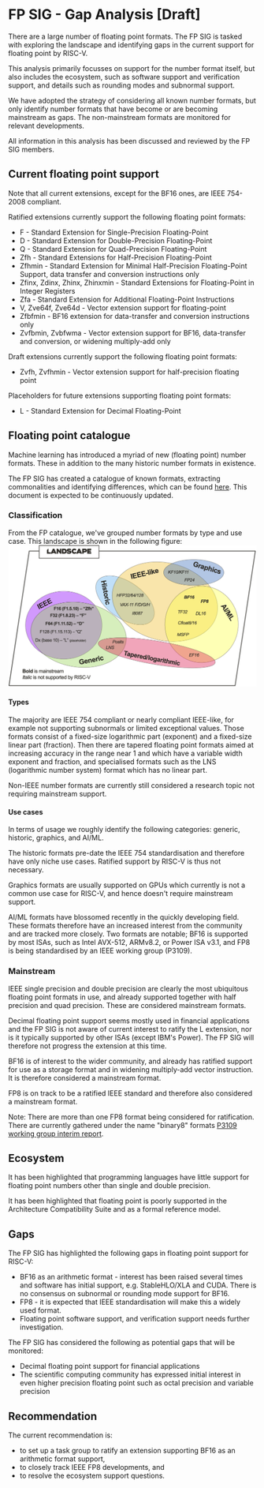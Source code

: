 # FP SIG - Gap Analysis [Draft]
There are a large number of floating point formats. The FP SIG is tasked with exploring the landscape and identifying gaps in the current support for floating point by RISC-V.

This analysis primarily focusses on support for the number format itself, but also includes the ecosystem, such as software support and verification support, and details such as rounding modes and subnormal support.

We have adopted the strategy of considering all known number formats, but only identify number formats that have become or are becoming mainstream as gaps. The non-mainstream formats are monitored for relevant developments.

All information in this analysis has been discussed and reviewed by the FP SIG members.

## Current floating point support
Note that all current extensions, except for the BF16 ones, are IEEE 754-2008 compliant.

Ratified extensions currently support the following floating point formats:
- F - Standard Extension for Single-Precision Floating-Point
- D - Standard Extension for Double-Precision Floating-Point
- Q - Standard Extension for Quad-Precision Floating-Point
- Zfh - Standard Extensions for Half-Precision Floating-Point
- Zfhmin - Standard Extension for Minimal Half-Precision Floating-Point Support, data transfer and conversion instructions only
- Zfinx, Zdinx, Zhinx, Zhinxmin - Standard Extensions for Floating-Point in Integer Registers
- Zfa - Standard Extension for Additional Floating-Point Instructions
- V, Zve64f, Zve64d - Vector extension support for floating-point
- Zfbfmin - BF16 extension for data-transfer and conversion instructions only
- Zvfbmin, Zvbfwma - Vector extension support for BF16, data-transfer and conversion, or widening multiply-add only

Draft extensions currently support the following floating point formats:
- Zvfh, Zvfhmin - Vector extension support for half-precision floating point

Placeholders for future extensions supporting floating point formats:
- L - Standard Extension for Decimal Floating-Point

## Floating point catalogue
Machine learning has introduced a myriad of new (floating point) number formats. These in addition to the many historic number formats in existence.

The FP SIG has created a catalogue of known formats, extracting commonalities and identifying differences, which can be found [here](https://docs.google.com/spreadsheets/d/1PQukUGth9KFmhqLjsZ-22Lpnnf1ZnF8Sw0GxHzg6C2s). This document is expected to be continuously updated.

### Classification
From the FP catalogue, we've grouped number formats by type and use case. This landscape is shown in the following figure:
![FP landscape](figures/Landscape.png)

#### Types
The majority are IEEE 754 compliant or nearly compliant IEEE-like, for example not supporting subnormals or limited exceptional values. Those formats consist of a fixed-size logarithmic part (exponent) and a fixed-size linear part (fraction). Then there are tapered floating point formats aimed at increasing accuracy in the range near 1 and which have a variable width exponent and fraction, and specialised formats such as the LNS (logarithmic number system) format which has no linear part.

Non-IEEE number formats are currently still considered a research topic not requiring mainstream support.

#### Use cases
In terms of usage we roughly identify the following categories: generic, historic, graphics, and AI/ML.

The historic formats pre-date the IEEE 754 standardisation and therefore have only niche use cases. Ratified support by RISC-V is thus not necessary.

Graphics formats are usually supported on GPUs which currently is not a common use case for RISC-V, and hence doesn't require mainstream support.

AI/ML formats have blossomed recently in the quickly developing field. These formats therefore have an increased interest from the community and are tracked more closely. Two formats are notable; BF16 is supported by most ISAs, such as Intel AVX-512, ARMv8.2, or Power ISA v3.1, and FP8 is being standardised by an IEEE working group (P3109).


### Mainstream
IEEE single precision and double precision are clearly the most ubiquitous floating point formats in use, and already supported together with half precision and quad precision. These are considered mainstream formats.

Decimal floating point support seems mostly used in financial applications and the FP SIG is not aware of current interest to ratify the L extension, nor is it typically supported by other ISAs (except IBM's Power). The FP SIG will therefore not progress the extension at this time.

BF16 is of interest to the wider community, and already has ratified support for use as a storage format and in widening multiply-add vector instruction. It is therefore considered a mainstream format.

FP8 is on track to be a ratified IEEE standard and therefore also considered a mainstream format.

Note: There are more than one FP8 format being considered for ratification. There are currently gathered under the name "binary8" formats [P3109 working group interim report](https://github.com/P3109/Public/blob/main/Shared%20Reports/P3109%20WG%20Interim%20report.pdf). 

## Ecosystem
It has been highlighted that programming languages have little support for floating point numbers other than single and double precision.

It has been highlighted that floating point is poorly supported in the Architecture Compatibility Suite and as a formal reference model.

## Gaps
The FP SIG has highlighted the following gaps in floating point support for RISC-V:
- BF16 as an arithmetic format - interest has been raised several times and software has initial support, e.g. StableHLO/XLA and CUDA. There is no consensus on subnormal or rounding mode support for BF16.
- FP8 - it is expected that IEEE standardisation will make this a widely used format.
- Floating point software support, and verification support needs further investigation.

The FP SIG has considered the following as potential gaps that will be monitored:
- Decimal floating point support for financial applications
- The scientific computing community has expressed initial interest in even higher precision floating point such as octal precision and variable precision

## Recommendation
The current recommendation is:
- to set up a task group to ratify an extension supporting BF16 as an arithmetic format support,
- to closely track IEEE FP8 developments, and
- to resolve the ecosystem support questions.
